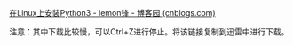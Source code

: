 [在Linux上安装Python3 - lemon锋 - 博客园 (cnblogs.com)](https://www.cnblogs.com/lemon-feng/p/11208435.html)

注意：其中下载比较慢，可以Ctrl+Z进行停止。将该链接复制到迅雷中进行下载。

